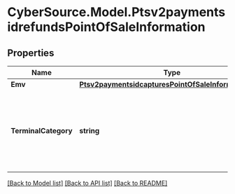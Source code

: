 # CyberSource.Model.Ptsv2paymentsidrefundsPointOfSaleInformation
## Properties

Name | Type | Description | Notes
------------ | ------------- | ------------- | -------------
**Emv** | [**Ptsv2paymentsidcapturesPointOfSaleInformationEmv**](Ptsv2paymentsidcapturesPointOfSaleInformationEmv.md) |  | [optional] 
**TerminalCategory** | **string** | Indicates the type of terminal.   Possible values: - &#x60;AFD&#x60;: Automated Fuel Dispenser  | [optional] 

[[Back to Model list]](../README.md#documentation-for-models) [[Back to API list]](../README.md#documentation-for-api-endpoints) [[Back to README]](../README.md)

